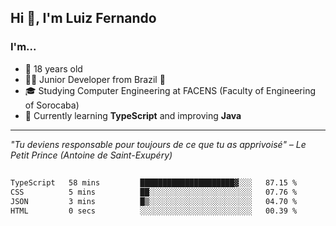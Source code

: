 <h2>Hi 👋, I'm Luiz Fernando</h2>

### I'm...
* 🤟 18 years old
* 👨‍💻 Junior Developer from Brazil 💚
* 🎓 Studying Computer Engineering at FACENS (Faculty of Engineering of Sorocaba)
* 🔭 Currently learning **TypeScript** and improving **Java**

---

_"Tu deviens responsable pour toujours de ce que tu as apprivoisé" – Le Petit Prince (Antoine de Saint-Exupéry)_

##

<!--START_SECTION:waka-->

```txt
TypeScript   58 mins         █████████████████████▓░░░   87.15 %
CSS          5 mins          ██░░░░░░░░░░░░░░░░░░░░░░░   07.76 %
JSON         3 mins          █▒░░░░░░░░░░░░░░░░░░░░░░░   04.70 %
HTML         0 secs          ░░░░░░░░░░░░░░░░░░░░░░░░░   00.39 %
```

<!--END_SECTION:waka-->
